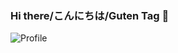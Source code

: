 ### Hi there/こんにちは/Guten Tag 👋

![Profile](https://user-images.githubusercontent.com/49115180/142458116-049e3cb1-a618-421f-835b-d34baa73ae86.gif)
<!--
**Arranzt/Arranzt** is a ✨ _special_ ✨ repository because its `README.md` (this file) appears on your GitHub profile.

- 🌱 I’m currently learning ...
- 👯 I’m looking to collaborate on ...
- 🤔 I’m looking for help with ...
- 💬 Ask me about ...
- 📫 How to reach me: ...

- 😄 Pronouns: ...
- ⚡ Fun fact: ...
-->


